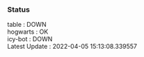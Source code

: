 ### Status


table : DOWN  
hogwarts : OK  
icy-bot : DOWN  
Latest Update : 2022-04-05 15:13:08.339557
